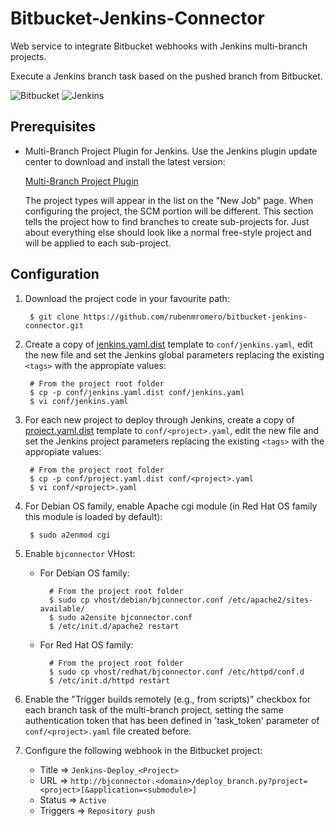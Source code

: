 # Bitbucket-Jenkins-Connector

Web service to integrate Bitbucket webhooks with Jenkins multi-branch projects.

Execute a Jenkins branch task based on the pushed branch from Bitbucket.

![Bitbucket](https://worldvectorlogo.com/logos/bitbucket.svg)
![Jenkins](https://wiki.jenkins-ci.org/download/attachments/2916393/logo.png)

## Prerequisites

* Multi-Branch Project Plugin for Jenkins. Use the Jenkins plugin update center to download and install the latest version:

    [Multi-Branch Project Plugin](https://wiki.jenkins-ci.org/display/JENKINS/Multi-Branch+Project+Plugin)

    The project types will appear in the list on the "New Job" page. When configuring the project, the SCM portion will be different. This section tells the project how to find branches to create sub-projects for. Just about everything else should look like a normal free-style project and will be applied to each sub-project.

## Configuration

1. Download the project code in your favourite path:

        $ git clone https://github.com/rubenmromero/bitbucket-jenkins-connector.git

2. Create a copy of [jenkins.yaml.dist](conf/jenkins.yaml.dist) template to `conf/jenkins.yaml`, edit the new file and set the Jenkins global parameters replacing the existing `<tags>` with the appropiate values:

        # From the project root folder
        $ cp -p conf/jenkins.yaml.dist conf/jenkins.yaml
        $ vi conf/jenkins.yaml

3. For each new project to deploy through Jenkins, create a copy of [project.yaml.dist](conf/project.yaml.dist) template to `conf/<project>.yaml`, edit the new file and set the Jenkins project parameters replacing the existing `<tags>` with the appropiate values:

        # From the project root folder
        $ cp -p conf/project.yaml.dist conf/<project>.yaml
        $ vi conf/<project>.yaml

4. For Debian OS family, enable Apache cgi module (in Red Hat OS family this module is loaded by default):

        $ sudo a2enmod cgi

5. Enable `bjconnector` VHost:

    * For Debian OS family:

            # From the project root folder
            $ sudo cp vhost/debian/bjconnector.conf /etc/apache2/sites-available/
            $ sudo a2ensite bjconnector.conf
            $ /etc/init.d/apache2 restart

    * For Red Hat OS family:

            # From the project root folder
            $ sudo cp vhost/redhat/bjconnector.conf /etc/httpd/conf.d
            $ /etc/init.d/httpd restart

6. Enable the "Trigger builds remotely (e.g., from scripts)" checkbox for each branch task of the multi-branch project, setting the same authentication token that has been defined in 'task_token' parameter of `conf/<project>.yaml` file created before.

7. Configure the following webhook in the Bitbucket project:

    * Title => `Jenkins-Deploy_<Project>`
    * URL => `http://bjconnector.<domain>/deploy_branch.py?project=<project>[&application=<submodule>]`
    * Status => `Active`
    * Triggers => `Repository push`

